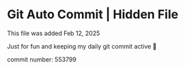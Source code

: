 # Git Auto Commit | Hidden File

This file was added Feb 12, 2025

Just for fun and keeping my daily git commit active 🤪

commit number: 553799
